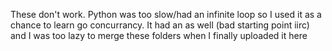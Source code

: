 These don't work. Python was too slow/had an infinite loop so I used it as a chance to learn go concurrancy. 
It had an as well (bad starting point iirc) and I was too lazy to merge these folders when I finally uploaded it here
